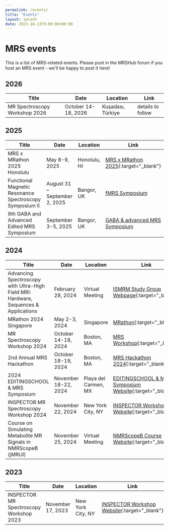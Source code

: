 ```yaml
---
permalink: /events/
title: "Events"
layout: splash
date: 2023-10-13T9:00:00+00:00
---
```


# MRS events

This is a list of MRS-related events. Please post in the MRSHub forum if you host an MRS event - we'll be happy to post it here!

## 2026

| Title | Date | Location | Link |
|-------|------|----------|------|
| MR Spectroscopy Workshop 2026 | October 14-18, 2026 | Kuşadası, Türkiye | details to follow |

## 2025

| Title | Date | Location | Link |
|-------|------|----------|------|
| MRS x MRathon 2025 Honolulu | May 8-9, 2025 | Honolulu, HI | [MRS x MRathon 2025](https://sites.google.com/view/mrsxmrathon2025/){:target="_blank"} |
| Functional Magnetic Resonance Spectroscopy Symposium II | August 31 – September 2, 2025 | Bangor, UK | [fMRS Symposium](https://pgmm03.uk/functional-magnetic-resonance-spectroscopy-symposium-ii-1st-2nd-september-2025/) |
| 9th GABA and Advanced Edited MRS Symposium | September 3-5, 2025 | Bangor, UK | [GABA & advanced MRS Symposium](https://pgmm03.uk/edited-spectroscopy-symposium-ii-3rd-5th-september-2025/)|

## 2024

| Title | Date | Location | Link |
|-------|------|----------|------|
| Advancing Spectroscopy with Ultra-High Field MRI: Hardware, Sequences & Applications | February 29, 2024 | Virtual Meeting | [ISMRM Study Group Webpage](https://www.ismrm.org/virtual-meetings/){:target="_blank"} |
| MRathon 2024 Singapore | May 2-3, 2024 | Singapore | [MRathon](https://mrathon.github.io/singapore2024/){:target="_blank"} |
| MR Spectroscopy Workshop 2024 | October 14-18, 2024 | Boston, MA | [MRS Workshop](https://www.ismrm.org/workshops/2024/MRS/){:target="_blank"} |
| 2nd Annual MRS Hackathon | October 18-19, 2024 | Boston, MA | [MRS Hackathon 2024](https://sites.google.com/view/mrshackathon2024/){:target="_blank"} |
| 2024 EDITINGSCHOOL & MRS Symposium | November 18-22, 2024 | Playa del Carmen, MX | [EDITINGSCHOOL & MRS Symposium Website](https://www.gabamrs.com/editingschool){:target="_blank"} |
| INSPECTOR MR Spectroscopy Workshop 2024 | November 22, 2024 | New York City, NY | [INSPECTOR Workshop Website](https://juchem.bme.columbia.edu/content/mr-spectroscopy-workshop){:target="_blank"} |
| Course on Simulating Metabolite MR Signals in NMRScopeB (jMRUI) | November 25, 2024 | Virtual Meeting | [NMRScopeB Course Website](http://isibrno.cz/czbi/training.html#NMRScopeB){:target="_blank"} |

## 2023

| Title | Date | Location | Link |
|-------|------|----------|------|
| INSPECTOR MR Spectroscopy Workshop 2023 | November 17, 2023 | New York City, NY | [INSPECTOR Workshop Website](https://juchem.bme.columbia.edu/content/mr-spectroscopy-workshop){:target="_blank"} |
